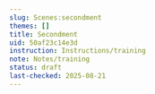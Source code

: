 ```yaml
---
slug: Scenes:secondment
themes: []
title: Secondment
uid: 50af23c14e3d
instruction: Instructions/training
note: Notes/training
status: draft
last-checked: 2025-08-21
---
```

